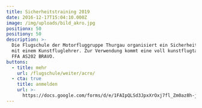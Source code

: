 ```yaml
---
title: Sicherheitstraining 2019
date: 2016-12-17T15:04:10.000Z
image: /img/uploads/bild_akro.jpg
positionx: 50
positiony: 50
description: >-
  Die Flugschule der Motorfluggruppe Thurgau organisiert ein Sicherheitstraining
  mit einem Kunstfluglehrer. Zur Verwendung kommt eine voll kunstflugtaugliche
  FFA AS202 BRAVO.
buttons:
  - title: mehr
    url: /flugschule/weiter/acro/
  - cta: true
    title: anmelden
    url: >-
      https://docs.google.com/forms/d/e/1FAIpQLSd3JpxXrOxj7fl_Zm0az8h-jQsAsB1TOEE2-HsOPYoi29qRUw/viewform
---
```


